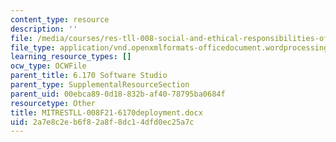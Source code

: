 ```yaml
---
content_type: resource
description: ''
file: /media/courses/res-tll-008-social-and-ethical-responsibilities-of-computing-serc-fall-2021/2a7e8c2eb6f82a8f8dc14dfd0ec25a7c_MITRESTLL-008F21-6170deployment.docx
file_type: application/vnd.openxmlformats-officedocument.wordprocessingml.document
learning_resource_types: []
ocw_type: OCWFile
parent_title: 6.170 Software Studio
parent_type: SupplementalResourceSection
parent_uid: 00ebca89-0d18-832b-af40-78795ba0684f
resourcetype: Other
title: MITRESTLL-008F21-6170deployment.docx
uid: 2a7e8c2e-b6f8-2a8f-8dc1-4dfd0ec25a7c
---
```

